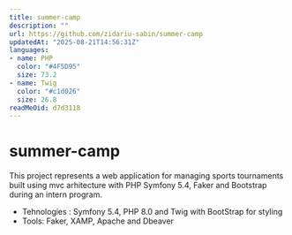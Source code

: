 ```yaml
---
title: summer-camp
description: ""
url: https://github.com/zidariu-sabin/summer-camp
updatedAt: "2025-08-21T14:56:31Z"
languages:
- name: PHP
  color: "#4F5D95"
  size: 73.2
- name: Twig
  color: "#c1d026"
  size: 26.8
readMeOid: d7d3118
---
```

# summer-camp
This project represents a web application for managing sports tournaments built using mvc arhitecture with PHP Symfony 5.4, Faker and Bootstrap during an intern program.

- Tehnologies : Symfony 5.4, PHP 8.0 and Twig with BootStrap for styling
- Tools: Faker, XAMP, Apache and Dbeaver
